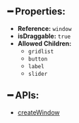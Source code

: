 ## ━ Properties:

* **Reference:** `window`
* **isDraggable:** `true`
* **Allowed Children:**
  * `gridlist`
  * `button`
  * `label`
  * `slider`

## ━ APIs:

* [createWindow](../elements/index/createwindow)